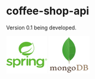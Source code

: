 # coffee-shop-api

Version 0.1 being developed. <br>
<div align="left" justifyContent="left">
  <img align="center" alt="Spring Boot" height="100" width="110" src="https://github.com/devicons/devicon/blob/master/icons/spring/spring-original-wordmark.svg">
  <img align="center" alt="Spring Boot" height="100" width="110" src="https://github.com/devicons/devicon/blob/master/icons/mongodb/mongodb-original-wordmark.svg">
</div>
